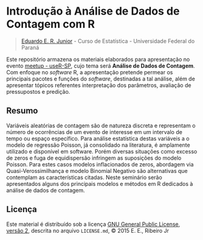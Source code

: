 # Introdução à Análise de Dados de Contagem com R #

> [Eduardo E. R. Junior](https://gitlab.c3sl.ufpr.br/u/eerj12) - Curso
de Estatística - Universidade Federal do Paraná  

Este repositório armazena os materiais elaborados para apresentação no
evento [meetup - useR-SP][meetup], cujo tema será **Análise de Dados de
Contagem**. Com enfoque no _software_ R, a apresentação pretende permear
os principais pacotes e funções do _software_, destinadas a tal análise,
além de apresentar tópicos referentes interpretação dos parâmetros,
avaliação de pressupostos e predição.

## Resumo ##

Variáveis aleatórias de contagem são de natureza discreta e representam
o número de ocorrências de um evento de interesse em um intervalo de
tempo ou espaço específico. Para análise estatística destas variáveis a
o modelo de regressão Poisson, já consolidado na literatura, é
amplamente utilizado e disponível em software. Porém diversas situações
como excesso de zeros e fuga de equidispersão infringem as suposições do
modelo Poisson. Para estes casos modelos inflacionados de zeros,
abordagem via Quasi-Verossimilhança e modelo Binomial Negativo são
alternativas que contemplam as características citadas. Neste seminário
serão apresentados alguns dos principais modelos e métodos em R
dedicados à análise de dados de contagem.

## Licença ##

Este material é distribuído sob a licença
[GNU General Public License, versão 2], descrita no arquivo
`LICENSE.md`, © 2015 E. E., Ribeiro Jr

[meetup]: www.meetup.com/pt/useR-SP/
[GNU General Public License, versão 2]: http://www.gnu.org/licenses/old-licenses/gpl-2.0.html
